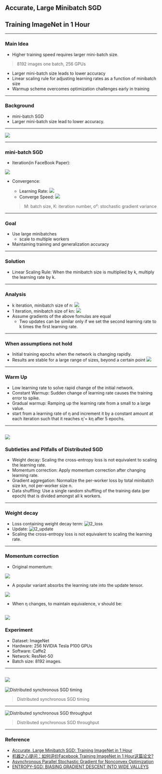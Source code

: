 ## Accurate, Large Minibatch SGD
## Training ImageNet in 1 Hour

---

### Main Idea
- Higher training speed requires larger mini-batch size.

> 8192 images one batch, 256 GPUs

- Larger mini-batch size leads to lower accuracy
- Linear scaling rule for adjusting learning rates as a function of minibatch size
- Warmup scheme overcomes optimization challenges early in training

---

### Background
- mini-batch SGD
- Larger mini-batch size lead to lower accuracy.

---

![](mbgd.png)

---
### mini-batch SGD
- Iteration(in FaceBook Paper):

![](msgd_fomula.png)

- Convergence:
  - Learning Rate: ![](https://www.zhihu.com/equation?tex=%5Cgamma+%3D+1%2F%5Csqrt%7BMK%5Csigma%5E2%7D)
  - Converge Speed: ![](https://www.zhihu.com/equation?tex=1%2F%5Csqrt%7BMK%7D)

  >  M: batch size, K: iteration number, σ²:  stochastic gradient variance

---

### Goal
- Use large minibatches
  - scale to multiple workers
- Maintaining training and generalization accuracy

---

### Solution
- Linear Scaling Rule: When the minibatch size is multiplied by k, multiply the learning rate by k.

---

### Analysis
- k iteration, minibatch size of n:
![](k_nsgd.png)
- 1 iteration, minibatch size of kn:
![](kn_sgd.png)
- Assume gradients of the above fomulas are equal
  - Two updates can be similar only if we set the second learning rate to k times the first learning rate.

---

### When assumptions not hold
- Initial training epochs when the network is changing rapidly.
- Results are stable for a large range of sizes, beyond a certain point
![](size-acc.png)

---

### Warm Up
- Low learning rate to solve rapid change of the initial network.
- Constant Warmup: Sudden change of learning rate causes the training error to spike.
- Gradual warmup: Ramping up the learning rate from a small to a large value.
- start from a learning rate of η and increment it by a constant amount at each iteration such that it reaches η'= kη after 5 epochs.

---
![](warm_up.png)
---

### Subtleties and Pitfalls of Distributed SGD
- Weight decay: Scaling the cross-entropy loss is not equivalent to scaling the learning rate.
- Momentum correction: Apply momentum correction after changing learning rate.
- Gradient aggregation: Normalize the per-worker loss by total minibatch size kn, not per-worker size n.
- Data shuffling: Use a single random shuffling of the training data (per epoch) that is divided amongst all k workers.

---

### Weight decay

- Loss containing weight decay term: 
![l2_loss](l2_loss.png)
- Update: ![l2_update](l2_update.png)
- Scaling the cross-entropy loss is not equivalent to scaling the learning rate.
---
### Momentum correction
- Original momentum:

![](origin_moment.png)
- A popular variant absorbs the learning rate into the update tensor.

![](var_moment.png)
- When η changes, to maintain equivalence, v should be:

![](moment_correct.png)
---
### Experiment
- Dataset: ImageNet
- Hardware: 256 NVIDIA Tesla P100 GPUs
- Software: Caffe2
- Network: ResNet-50
- Batch size: 8192 images.
---
![](exp_rst.png)
---
![Distributed synchronous SGD timing](size-time.png)
> Distributed synchronous SGD timing
---
![Distributed synchronous SGD throughput](gpu_throughput.png)
> Distributed synchronous SGD throughput
---
### Reference
- [Accurate, Large Minibatch SGD: Training ImageNet in 1 Hour](https://research.fb.com/wp-content/uploads/2017/06/imagenet1kin1h3.pdf?)
- [机器之心提问：如何评价Facebook Training ImageNet in 1 Hour这篇论文?](https://www.zhihu.com/question/60874090)
- [Asynchronous Parallel Stochastic Gradient for Nonconvex Optimization](https://arxiv.org/abs/1506.08272)
- [ENTROPY-SGD: BIASING GRADIENT DESCENT INTO WIDE VALLEYS](https://arxiv.org/pdf/1611.01838.pdf)
